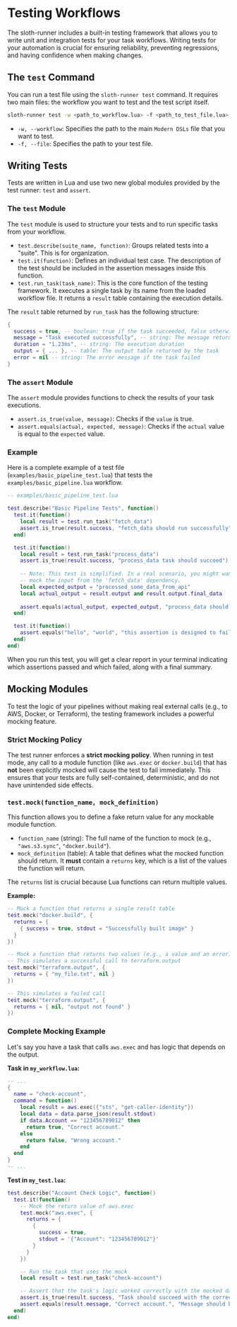 # Testing Workflows

The sloth-runner includes a built-in testing framework that allows you to write unit and integration tests for your task workflows. Writing tests for your automation is crucial for ensuring reliability, preventing regressions, and having confidence when making changes.

## The `test` Command

You can run a test file using the `sloth-runner test` command. It requires two main files: the workflow you want to test and the test script itself.

```bash
sloth-runner test -w <path_to_workflow.lua> -f <path_to_test_file.lua>
```

-   `-w, --workflow`: Specifies the path to the main `Modern DSLs` file that you want to test.
-   `-f, --file`: Specifies the path to your test file.

## Writing Tests

Tests are written in Lua and use two new global modules provided by the test runner: `test` and `assert`.

### The `test` Module

The `test` module is used to structure your tests and to run specific tasks from your workflow.

-   `test.describe(suite_name, function)`: Groups related tests into a "suite". This is for organization.
-   `test.it(function)`: Defines an individual test case. The description of the test should be included in the assertion messages inside this function.
-   `test.run_task(task_name)`: This is the core function of the testing framework. It executes a single task by its name from the loaded workflow file. It returns a `result` table containing the execution details.

The `result` table returned by `run_task` has the following structure:

```lua
{
  success = true, -- boolean: true if the task succeeded, false otherwise
  message = "Task executed successfully", -- string: The message returned by the task
  duration = "1.23ms", -- string: The execution duration
  output = { ... }, -- table: The output table returned by the task
  error = nil -- string: The error message if the task failed
}
```

### The `assert` Module

The `assert` module provides functions to check the results of your task executions.

-   `assert.is_true(value, message)`: Checks if the `value` is true.
-   `assert.equals(actual, expected, message)`: Checks if the `actual` value is equal to the `expected` value.

### Example

Here is a complete example of a test file (`examples/basic_pipeline_test.lua`) that tests the `examples/basic_pipeline.lua` workflow.

```lua
-- examples/basic_pipeline_test.lua

test.describe("Basic Pipeline Tests", function()
  test.it(function()
    local result = test.run_task("fetch_data")
    assert.is_true(result.success, "fetch_data should run successfully")
  end)

  test.it(function()
    local result = test.run_task("process_data")
    assert.is_true(result.success, "process_data task should succeed")
    
    -- Note: This test is simplified. In a real scenario, you might want to
    -- mock the input from the 'fetch_data' dependency.
    local expected_output = "processed_some_data_from_api"
    local actual_output = result.output and result.output.final_data
    
    assert.equals(actual_output, expected_output, "process_data should produce the correct output")
  end)

  test.it(function()
    assert.equals("hello", "world", "this assertion is designed to fail")
  end)
end)
```

When you run this test, you will get a clear report in your terminal indicating which assertions passed and which failed, along with a final summary.

## Mocking Modules

To test the logic of your pipelines without making real external calls (e.g., to AWS, Docker, or Terraform), the testing framework includes a powerful mocking feature.

### Strict Mocking Policy

The test runner enforces a **strict mocking policy**. When running in test mode, any call to a module function (like `aws.exec` or `docker.build`) that has **not** been explicitly mocked will cause the test to fail immediately. This ensures that your tests are fully self-contained, deterministic, and do not have unintended side effects.

### `test.mock(function_name, mock_definition)`

This function allows you to define a fake return value for any mockable module function.

-   `function_name` (string): The full name of the function to mock (e.g., `"aws.s3.sync"`, `"docker.build"`).
-   `mock_definition` (table): A table that defines what the mocked function should return. It **must** contain a `returns` key, which is a list of the values the function will return.

The `returns` list is crucial because Lua functions can return multiple values.

**Example:**

```lua
-- Mock a function that returns a single result table
test.mock("docker.build", {
  returns = {
    { success = true, stdout = "Successfully built image" }
  }
})

-- Mock a function that returns two values (e.g., a value and an error)
-- This simulates a successful call to terraform.output
test.mock("terraform.output", {
  returns = { "my_file.txt", nil }
})

-- This simulates a failed call
test.mock("terraform.output", {
  returns = { nil, "output not found" }
})
```

### Complete Mocking Example

Let's say you have a task that calls `aws.exec` and has logic that depends on the output.

**Task in `my_workflow.lua`:**
```lua
-- ...
{
  name = "check-account",
  command = function()
    local result = aws.exec({"sts", "get-caller-identity"})
    local data = data.parse_json(result.stdout)
    if data.Account == "123456789012" then
      return true, "Correct account."
    else
      return false, "Wrong account."
    end
  end
}
-- ...
```

**Test in `my_test.lua`:**
```lua
test.describe("Account Check Logic", function()
  test.it(function()
    -- Mock the return value of aws.exec
    test.mock("aws.exec", {
      returns = {
        {
          success = true,
          stdout = '{"Account": "123456789012"}'
        }
      }
    })

    -- Run the task that uses the mock
    local result = test.run_task("check-account")

    -- Assert that the task's logic worked correctly with the mocked data
    assert.is_true(result.success, "Task should succeed with the correct account ID")
    assert.equals(result.message, "Correct account.", "Message should be correct")
  end)
end)
```
